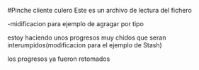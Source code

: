 #Pinche cliente culero
Este es un archivo de lectura del fichero

 -midificacion para ejemplo de agragar por tipo 

 estoy haciendo unos progresos muy chidos que seran interumpidos(modificacion para el ejemplo de Stash)

 los progresos ya fueron retomados
